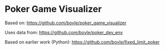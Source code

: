 # Poker Game Visualizer

Based on: https://github.com/bovle/poker_game_visualizer

Uses data from: https://github.com/bovle/poker_dev_env



Based on earlier work (Python): https://github.com/bovle/fixed_limit_poker
